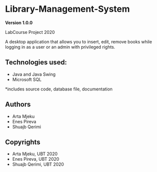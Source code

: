 # Library-Management-System

**Version 1.0.0**

LabCourse Project 2020

A desktop application that allows you to insert, edit, remove books while logging in as a user or an admin with privileged rights.


## Technologies used:
- Java and Java Swing
- Microsoft SQL


*includes source code, database file, documentation

## Authors
- Arta Mjeku
- Enes Pireva
- Shuajb Qerimi

## Copyrights
- Arta Mjeku, UBT 2020
- Enes Pireva, UBT 2020
- Shuajb Qerimi, UBT 2020